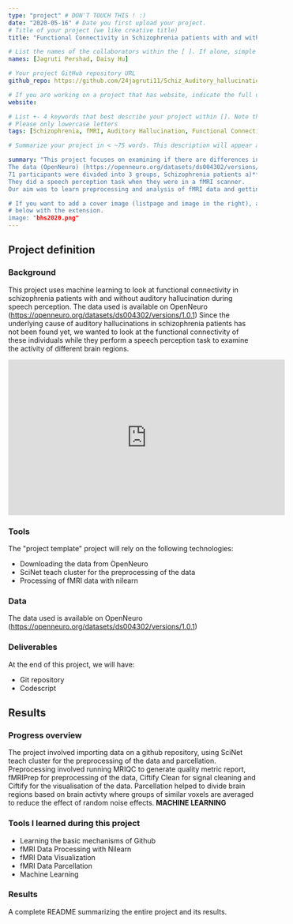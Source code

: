 ```yaml
---
type: "project" # DON'T TOUCH THIS ! :)
date: "2020-05-16" # Date you first upload your project.
# Title of your project (we like creative title)
title: "Functional Connectivity in Schizophrenia patients with and without Auditory Hallucinations"

# List the names of the collaborators within the [ ]. If alone, simple put your name within []
names: [Jagruti Pershad, Daisy Hu]

# Your project GitHub repository URL
github_repo: https://github.com/24jagruti11/Schiz_Auditory_hallucination.git

# If you are working on a project that has website, indicate the full url including "https://" below or leave it empty.
website:

# List +- 4 keywords that best describe your project within []. Note that the project summary also involves a number of key words. Those are listed on top of the [github repository](https://github.com/brainhack-school2020/project_template), click `manage topics`.
# Please only lowercase letters
tags: [Schizophrenia, fMRI, Auditory Hallucination, Functional Connectivity]

# Summarize your project in < ~75 words. This description will appear at the top of your page and on the list page with other projects..

summary: "This project focuses on examining if there are differences in the functional connectivity in schizophrenia with and without auditory hallucinations as well as healthy controls during speech perception. 
The data (OpenNeuro) (https://openneuro.org/datasets/ds004302/versions/1.0.1). 
71 participants were divided into 3 groups, Schizophrenia patients a)**with** auditory hallucination (AVH+), b)**without** auditory hallucination (AVH-) and Healthy Controls (HC)
They did a speech perception task when they were in a fMRI scanner.
Our aim was to learn preprocessing and analysis of fMRI data and getting familiar with machine learning. 

# If you want to add a cover image (listpage and image in the right), add it to your directory and indicate the name
# below with the extension.
image: "bhs2020.png"
---
```

<!-- This is an html comment and this won't appear in the rendered page. You are now editing the "content" area, the core of your description. Everything that you can do in markdown is allowed below. We added a couple of comments to guide your through documenting your progress. -->

## Project definition

### Background
This project uses machine learning to look at functional connectivity in schizophrenia patients with and without auditory hallucination during speech perception.
The data used is available on OpenNeuro (https://openneuro.org/datasets/ds004302/versions/1.0.1)
Since the underlying cause of auditory hallucinations in schizophrenia patients has not been found yet, we wanted to look at the functional connectivity of these individuals while they perform a speech perception task to examine the activity of different brain regions.

<iframe width="560" height="315" src="https://www.youtube.com/embed/PTYs_JFKsHI" frameborder="0" allow="accelerometer; autoplay; encrypted-media; gyroscope; picture-in-picture" allowfullscreen></iframe>

### Tools

The "project template" project will rely on the following technologies:
 * Downloading the data from OpenNeuro
 * SciNet teach cluster for the preprocessing of the data
 * Processing of fMRI data with nilearn

### Data

The data used is available on OpenNeuro (https://openneuro.org/datasets/ds004302/versions/1.0.1)

### Deliverables

At the end of this project, we will have:
 - Git repository
 - Codescript

## Results

### Progress overview

The project involved importing data on a github repository, using SciNet teach cluster for the preprocessing of the data and parcellation. Preprocessing involved running MRIQC to generate quality metric report, fMRIPrep for preprocessing of the data, Ciftify Clean for signal cleaning and Ciftify for the visualisation of the data. Parcellation helped to divide brain regions based on brain activty where groups of similar voxels are averaged to reduce the effect of random noise effects.  **MACHINE LEARNING**

### Tools I learned during this project

 - Learning the basic mechanisms of Github
 - fMRI Data Processing with Nilearn
 - fMRI Data Visualization
 - fMRI Data Parcellation 
 - Machine Learning

### Results

A complete README summarizing the entire project and its results.


